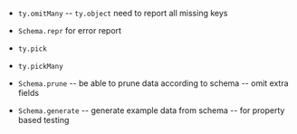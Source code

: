 - `ty.omitMany` -- `ty.object` need to report all missing keys

- `Schema.repr` for error report

- `ty.pick`
- `ty.pickMany`


- `Schema.prune` -- be able to prune data according to schema -- omit extra fields

- `Schema.generate` -- generate example data from schema -- for property based testing
